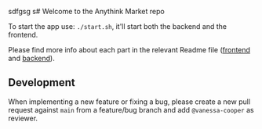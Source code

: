 sdfgsg
s# Welcome to the Anythink Market repo

To start the app use: `./start.sh`, it'll start both the backend and the frontend.

Please find more info about each part in the relevant Readme file ([frontend](frontend/readme.md) and [backend](backend/README.md)).

## Development

When implementing a new feature or fixing a bug, please create a new pull request against `main` from a feature/bug branch and add `@vanessa-cooper` as reviewer.
